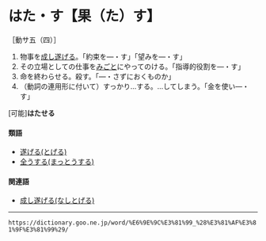 # はた・す【果（た）す】

［動サ五（四）］
1.  物事を[成し遂げる](なしとげる（成し遂げる）)。「約束を―・す」「望みを―・す」
2.  その立場としての仕事を[みごと](みごと（見事／美事）)にやってのける。「指導的役割を―・す」
3.  命を終わらせる。殺す。「―・さずにおくものか」
4.  （動詞の連用形に付いて）すっかり…する。…してしまう。「金を使い―・す」
    

\[可能\]**はたせる**

#### 類語

-   [遂げる(とげる)](とげる（遂げる）)
-   [全うする(まっとうする)](https://dictionary.goo.ne.jp/word/%E5%85%A8%E3%81%86%E3%81%99%E3%82%8B/#jn-208804)

#### 関連語

-   [成し遂げる(なしとげる)](なしとげる（成し遂げる）)

---
`https://dictionary.goo.ne.jp/word/%E6%9E%9C%E3%81%99_%28%E3%81%AF%E3%81%9F%E3%81%99%29/`